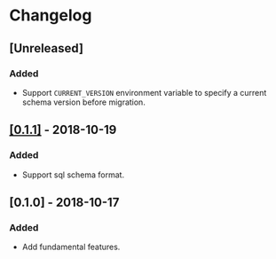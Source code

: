# Changelog

## [Unreleased]
### Added
* Support `CURRENT_VERSION` environment variable to specify a current schema version before migration.

## [[0.1.1]](https://github.com/naoty/reversibility_checker/compare/v0.1.0...v0.1.1) - 2018-10-19
### Added
* Support sql schema format.

## [0.1.0] - 2018-10-17
### Added
* Add fundamental features.
